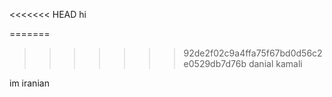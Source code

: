 <<<<<<< HEAD
hi 

=======

>>>>>>> 92de2f02c9a4ffa75f67bd0d56c2e0529db7d76b
danial kamali

im iranian
